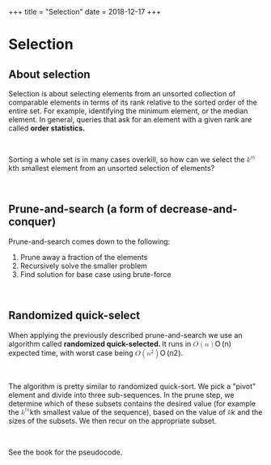 +++
title = "Selection"
date = 2018-12-17
+++
<h1>Selection</h1><h2>About selection</h2><p>Selection is about selecting elements from an unsorted collection of comparable elements in terms of its rank relative to the sorted order of the entire set. For example, identifying the minimum element, or the median element. In general, queries that ask for an element with a given rank are called <strong>order statistics.</strong></p><p><br></p><p>Sorting a whole set is in many cases overkill, so how can we select the <span class="ql-formula" data-value="k^{th}">﻿<span contenteditable="false"><span class="katex"><span class="katex-mathml"><math><semantics><mrow><msup><mi>k</mi><mrow><mi>t</mi><mi>h</mi></mrow></msup></mrow><annotation encoding="application/x-tex">k^{th}</annotation></semantics></math></span><span class="katex-html" aria-hidden="true"><span class="base"><span class="strut" style="height: 0.849108em; vertical-align: 0em;"></span><span class="mord"><span class="mord mathdefault" style="margin-right: 0.03148em;">k</span><span class="msupsub"><span class="vlist-t"><span class="vlist-r"><span class="vlist" style="height: 0.849108em;"><span class="" style="top: -3.063em; margin-right: 0.05em;"><span class="pstrut" style="height: 2.7em;"></span><span class="sizing reset-size6 size3 mtight"><span class="mord mtight"><span class="mord mathdefault mtight">t</span><span class="mord mathdefault mtight">h</span></span></span></span></span></span></span></span></span></span></span></span></span>﻿</span> smallest element from an unsorted selection of elements?</p><p><br></p><h2>Prune-and-search (a form of decrease-and-conquer)</h2><p>Prune-and-search comes down to the following:</p><ol><li data-list="bullet"><span class="ql-ui" contenteditable="false"></span>Prune away a fraction of the elements</li><li data-list="bullet"><span class="ql-ui" contenteditable="false"></span>Recursively solve the smaller problem</li><li data-list="bullet"><span class="ql-ui" contenteditable="false"></span>Find solution for base case using brute-force</li></ol><p><br></p><h2>Randomized quick-select</h2><p>When applying the previously described prune-and-search we use an algorithm called <strong>randomized quick-selected. </strong>It runs in <span class="ql-formula" data-value="O\left(n\right)">﻿<span contenteditable="false"><span class="katex"><span class="katex-mathml"><math><semantics><mrow><mi>O</mi><mrow><mo fence="true">(</mo><mi>n</mi><mo fence="true">)</mo></mrow></mrow><annotation encoding="application/x-tex">O\left(n\right)</annotation></semantics></math></span><span class="katex-html" aria-hidden="true"><span class="base"><span class="strut" style="height: 1em; vertical-align: -0.25em;"></span><span class="mord mathdefault" style="margin-right: 0.02778em;">O</span><span class="mspace" style="margin-right: 0.166667em;"></span><span class="minner"><span class="mopen delimcenter" style="top: 0em;">(</span><span class="mord mathdefault">n</span><span class="mclose delimcenter" style="top: 0em;">)</span></span></span></span></span></span>﻿</span> expected time, with worst case being <span class="ql-formula" data-value="O\left(n^2\right)">﻿<span contenteditable="false"><span class="katex"><span class="katex-mathml"><math><semantics><mrow><mi>O</mi><mrow><mo fence="true">(</mo><msup><mi>n</mi><mn>2</mn></msup><mo fence="true">)</mo></mrow></mrow><annotation encoding="application/x-tex">O\left(n^2\right)</annotation></semantics></math></span><span class="katex-html" aria-hidden="true"><span class="base"><span class="strut" style="height: 1.20001em; vertical-align: -0.35001em;"></span><span class="mord mathdefault" style="margin-right: 0.02778em;">O</span><span class="mspace" style="margin-right: 0.166667em;"></span><span class="minner"><span class="mopen delimcenter" style="top: 0em;"><span class="delimsizing size1">(</span></span><span class="mord"><span class="mord mathdefault">n</span><span class="msupsub"><span class="vlist-t"><span class="vlist-r"><span class="vlist" style="height: 0.814108em;"><span class="" style="top: -3.063em; margin-right: 0.05em;"><span class="pstrut" style="height: 2.7em;"></span><span class="sizing reset-size6 size3 mtight"><span class="mord mtight">2</span></span></span></span></span></span></span></span><span class="mclose delimcenter" style="top: 0em;"><span class="delimsizing size1">)</span></span></span></span></span></span></span>﻿</span>.</p><p><br></p><p>The algorithm is pretty similar to randomized quick-sort. We pick a "pivot" element and divide into three sub-sequences. In the prune step, we determine which of these subsets contains the desired value (for example the <span class="ql-formula" data-value="k^{th}">﻿<span contenteditable="false"><span class="katex"><span class="katex-mathml"><math><semantics><mrow><msup><mi>k</mi><mrow><mi>t</mi><mi>h</mi></mrow></msup></mrow><annotation encoding="application/x-tex">k^{th}</annotation></semantics></math></span><span class="katex-html" aria-hidden="true"><span class="base"><span class="strut" style="height: 0.849108em; vertical-align: 0em;"></span><span class="mord"><span class="mord mathdefault" style="margin-right: 0.03148em;">k</span><span class="msupsub"><span class="vlist-t"><span class="vlist-r"><span class="vlist" style="height: 0.849108em;"><span class="" style="top: -3.063em; margin-right: 0.05em;"><span class="pstrut" style="height: 2.7em;"></span><span class="sizing reset-size6 size3 mtight"><span class="mord mtight"><span class="mord mathdefault mtight">t</span><span class="mord mathdefault mtight">h</span></span></span></span></span></span></span></span></span></span></span></span></span>﻿</span> smallest value of the sequence), based on the value of <span class="ql-formula" data-value="k">﻿<span contenteditable="false"><span class="katex"><span class="katex-mathml"><math><semantics><mrow><mi>k</mi></mrow><annotation encoding="application/x-tex">k</annotation></semantics></math></span><span class="katex-html" aria-hidden="true"><span class="base"><span class="strut" style="height: 0.69444em; vertical-align: 0em;"></span><span class="mord mathdefault" style="margin-right: 0.03148em;">k</span></span></span></span></span>﻿</span> and the sizes of the subsets. We then recur on the appropriate subset.</p><p><br></p><p>See the book for the pseudocode.</p>